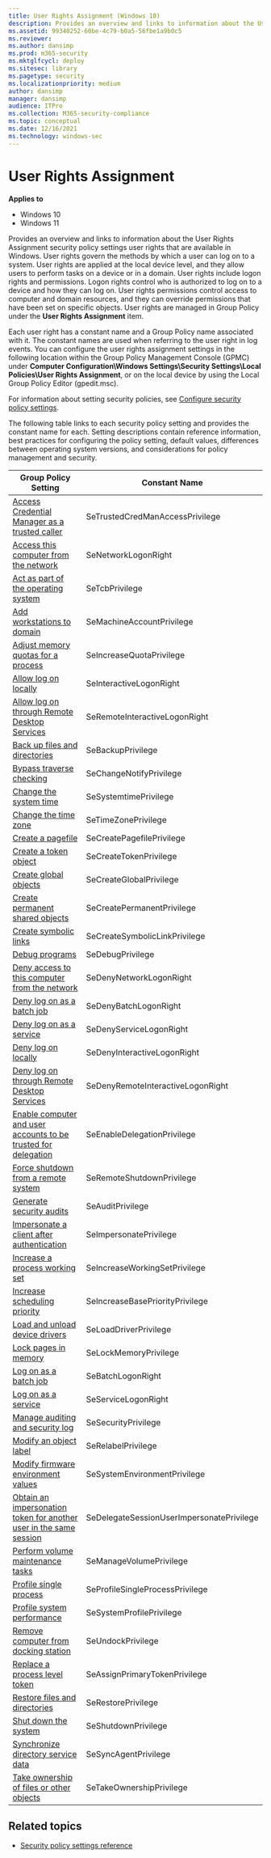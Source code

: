 ```yaml
---
title: User Rights Assignment (Windows 10)
description: Provides an overview and links to information about the User Rights Assignment security policy settings user rights that are available in Windows.
ms.assetid: 99340252-60be-4c79-b0a5-56fbe1a9b0c5
ms.reviewer: 
ms.author: dansimp
ms.prod: m365-security
ms.mktglfcycl: deploy
ms.sitesec: library
ms.pagetype: security
ms.localizationpriority: medium
author: dansimp
manager: dansimp
audience: ITPro
ms.collection: M365-security-compliance
ms.topic: conceptual
ms.date: 12/16/2021
ms.technology: windows-sec
---
```


# User Rights Assignment

**Applies to**
-   Windows 10
-   Windows 11

Provides an overview and links to information about the User Rights Assignment security policy settings user rights that are available in Windows.
User rights govern the methods by which a user can log on to a system. User rights are applied at the local device level, and they allow users to perform tasks on a device or in a domain. User rights include logon rights and permissions. Logon rights control who is authorized to log on to a device and how they can log on. User rights permissions control access to computer and domain resources, and they can override permissions that have been set on specific objects. User rights are managed in Group Policy under the **User Rights Assignment** item.

Each user right has a constant name and a Group Policy name associated with it. The constant names are used when referring to the user right in log events. You can configure the user rights assignment settings in the following location within the Group Policy Management Console (GPMC) under 
**Computer Configuration\\Windows Settings\\Security Settings\\Local Policies\\User Rights Assignment**, or on the local device by using the Local Group Policy Editor (gpedit.msc).

For information about setting security policies, see [Configure security policy settings](how-to-configure-security-policy-settings.md).

The following table links to each security policy setting and provides the constant name for each. Setting descriptions contain reference information, best practices for configuring the policy setting, default values, differences between operating system versions, and considerations for policy management and security.

| Group Policy Setting | Constant Name |
| - | - |
| [Access Credential Manager as a trusted caller](access-credential-manager-as-a-trusted-caller.md) | SeTrustedCredManAccessPrivilege| 
| [Access this computer from the network](access-this-computer-from-the-network.md) | SeNetworkLogonRight| 
| [Act as part of the operating system](act-as-part-of-the-operating-system.md) | SeTcbPrivilege| 
| [Add workstations to domain](add-workstations-to-domain.md) | SeMachineAccountPrivilege| 
| [Adjust memory quotas for a process](adjust-memory-quotas-for-a-process.md) | SeIncreaseQuotaPrivilege| 
| [Allow log on locally](allow-log-on-locally.md) | SeInteractiveLogonRight| 
| [Allow log on through Remote Desktop Services](allow-log-on-through-remote-desktop-services.md)| SeRemoteInteractiveLogonRight|
| [Back up files and directories](back-up-files-and-directories.md) | SeBackupPrivilege| 
| [Bypass traverse checking](bypass-traverse-checking.md) | SeChangeNotifyPrivilege| 
| [Change the system time](change-the-system-time.md) | SeSystemtimePrivilege| 
| [Change the time zone](change-the-time-zone.md) | SeTimeZonePrivilege| 
| [Create a pagefile](create-a-pagefile.md) | SeCreatePagefilePrivilege| 
| [Create a token object](create-a-token-object.md) | SeCreateTokenPrivilege| 
| [Create global objects](create-global-objects.md) | SeCreateGlobalPrivilege| 
| [Create permanent shared objects](create-permanent-shared-objects.md) | SeCreatePermanentPrivilege| 
| [Create symbolic links](create-symbolic-links.md) | SeCreateSymbolicLinkPrivilege| 
| [Debug programs](debug-programs.md) | SeDebugPrivilege| 
| [Deny access to this computer from the network](deny-access-to-this-computer-from-the-network.md)| SeDenyNetworkLogonRight |
| [Deny log on as a batch job](deny-log-on-as-a-batch-job.md) | SeDenyBatchLogonRight| 
| [Deny log on as a service](deny-log-on-as-a-service.md) | SeDenyServiceLogonRight |
| [Deny log on locally](deny-log-on-locally.md) | SeDenyInteractiveLogonRight| 
| [Deny log on through Remote Desktop Services](deny-log-on-through-remote-desktop-services.md)| SeDenyRemoteInteractiveLogonRight| 
| [Enable computer and user accounts to be trusted for delegation](enable-computer-and-user-accounts-to-be-trusted-for-delegation.md)| SeEnableDelegationPrivilege| 
| [Force shutdown from a remote system](force-shutdown-from-a-remote-system.md) | SeRemoteShutdownPrivilege| 
| [Generate security audits](generate-security-audits.md) | SeAuditPrivilege| 
| [Impersonate a client after authentication](impersonate-a-client-after-authentication.md)| SeImpersonatePrivilege| 
| [Increase a process working set](increase-a-process-working-set.md) | SeIncreaseWorkingSetPrivilege| 
| [Increase scheduling priority](increase-scheduling-priority.md) | SeIncreaseBasePriorityPrivilege| 
| [Load and unload device drivers](load-and-unload-device-drivers.md) | SeLoadDriverPrivilege| 
| [Lock pages in memory](lock-pages-in-memory.md) | SeLockMemoryPrivilege| 
| [Log on as a batch job](log-on-as-a-batch-job.md) | SeBatchLogonRight| 
| [Log on as a service](log-on-as-a-service.md) | SeServiceLogonRight| 
| [Manage auditing and security log](manage-auditing-and-security-log.md)| SeSecurityPrivilege| 
| [Modify an object label](modify-an-object-label.md) | SeRelabelPrivilege| 
| [Modify firmware environment values](modify-firmware-environment-values.md)| SeSystemEnvironmentPrivilege| 
| [Obtain an impersonation token for another user in the same session](https://github.com/MicrosoftDocs/SupportArticles-docs/blob/main/support/windows-server/windows-security/seImpersonateprivilege-secreateglobalprivilege.md) | SeDelegateSessionUserImpersonatePrivilege|
| [Perform volume maintenance tasks](perform-volume-maintenance-tasks.md) | SeManageVolumePrivilege| 
| [Profile single process](profile-single-process.md) | SeProfileSingleProcessPrivilege| 
| [Profile system performance](profile-system-performance.md) | SeSystemProfilePrivilege| 
| [Remove computer from docking station](remove-computer-from-docking-station.md) | SeUndockPrivilege| 
| [Replace a process level token](replace-a-process-level-token.md) | SeAssignPrimaryTokenPrivilege| 
| [Restore files and directories](restore-files-and-directories.md) | SeRestorePrivilege |
| [Shut down the system](shut-down-the-system.md) | SeShutdownPrivilege| 
| [Synchronize directory service data](synchronize-directory-service-data.md)| SeSyncAgentPrivilege| 
| [Take ownership of files or other objects](take-ownership-of-files-or-other-objects.md) | SeTakeOwnershipPrivilege| 

 
## Related topics

- [Security policy settings reference](security-policy-settings-reference.md)
